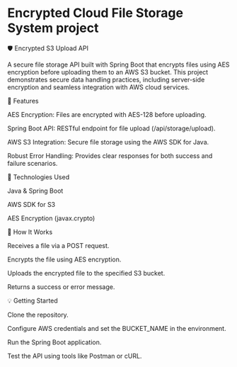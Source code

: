 # Encrypted Cloud File Storage System project

🛡️ Encrypted S3 Upload API

A secure file storage API built with Spring Boot that encrypts files using AES encryption before uploading them to an AWS S3 bucket. This project demonstrates secure data handling practices, including server-side encryption and seamless integration with AWS cloud services.


🚀 Features

AES Encryption: Files are encrypted with AES-128 before uploading.

Spring Boot API: RESTful endpoint for file upload (/api/storage/upload).

AWS S3 Integration: Secure file storage using the AWS SDK for Java.

Robust Error Handling: Provides clear responses for both success and failure scenarios.

📂 Technologies Used

Java & Spring Boot

AWS SDK for S3

AES Encryption (javax.crypto)

🧠 How It Works

Receives a file via a POST request.

Encrypts the file using AES encryption.

Uploads the encrypted file to the specified S3 bucket.

Returns a success or error message.

💡 Getting Started

Clone the repository.

Configure AWS credentials and set the BUCKET_NAME in the environment.

Run the Spring Boot application.

Test the API using tools like Postman or cURL.

